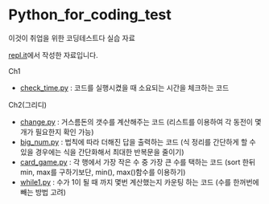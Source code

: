 # Python_for_coding_test
이것이 취업을 위한 코딩테스트다 실습 자료    

[repl.it](https://repl.it/~)에서 작성한 자료입니다.   

Ch1
- [check_time.py](https://github.com/J-TKim/Python_for_coding_test/blob/main/Ch1/check_time.py) : 코드를 실행시켰을 때 소요되는 시간을 체크하는 코드

Ch2(그리디)
- [change.py](https://github.com/J-TKim/Python_for_coding_test/blob/main/Ch2/change.py) : 거스름돈의 갯수를 계산해주는 코드 (리스트를 이용하여 각 동전이 몇 개가 필요한지 확인 가능)
- [big_num.py](https://github.com/J-TKim/Python_for_coding_test/blob/main/Ch2/big_num.py) : 법칙에 따라 더해진 답을 출력하는 코드 (식 정리를 간단하게 할 수 있을 경우에는 식을 간단화해서 최대한 반복문을 줄이기)
- [card_game.py](https://github.com/J-TKim/Python_for_coding_test/blob/main/Ch2/card_game.py) : 각 행에서 가장 작은 수 중 가장 큰 수를 택하는 코드 (sort 한뒤 min, max를 구하기보단, min(), max()함수를 이용하기)
- [while1.py](https://github.com/J-TKim/Python_for_coding_test/blob/main/Ch2/while1.py) : 수가 1이 될 때 까지 몇번 계산했는지 카운팅 하는 코드 (수를 한꺼번에 빼는 방법 고려)
